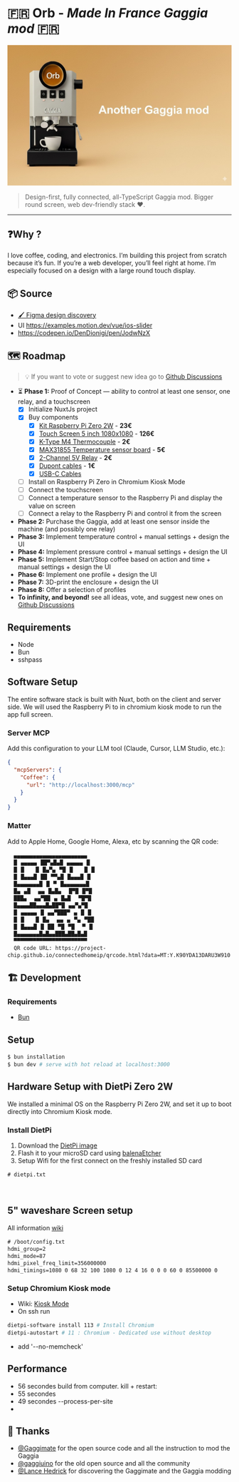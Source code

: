 # 🇫🇷 Orb - _Made In France Gaggia mod_ 🇫🇷
![image](orb.jpg)
> Design-first, fully connected, all-TypeScript Gaggia mod. Bigger round screen, web dev-friendly stack ❤️.
---

## ❓Why ?
I love coffee, coding, and electronics. I’m building this project from scratch because it’s fun. If you’re a web 
developer, you’ll feel right at home. I’m especially focused on a design with a large round touch display.

## 📦 Source
- [🖌️ Figma design discovery](https://www.figma.com/design/AHiLtSJ49nn0VO5oZbc940/Nuxt-UI-v3-•-Official-Design-Kit-•-Free--Community-?node-id=3523-8815&p=f&t=C1Ur5FfJ0Jg08B5x-0)
- UI https://examples.motion.dev/vue/ios-slider
- https://codepen.io/DenDionigi/pen/JodwNzX


## 🗺️ Roadmap
> 💡 If you want to vote or suggest new idea go to [Github Discussions](https://github.com/moifort/orb/discussions/categories/ideas)
> 
- ⏳ **Phase 1:** Proof of Concept — ability to control at least one sensor, one relay, and a touchscreen
    - [x] Initialize NuxtJs project
    - [x] Buy components
        - [x] [Kit Raspberry Pi Zero 2W](https://fr.aliexpress.com/item/1005008267755917.html?spm=a2g0o.order_list.order_list_main.10.58785e5bD7hSzg&gatewayAdapt=glo2fra) - **23€**
        - [x] [Touch Screen 5 inch 1080x1080](https://fr.aliexpress.com/item/1005005498872449.html?spm=a2g0o.order_list.order_list_main.30.58785e5bD7hSzg&gatewayAdapt=glo2fra) - **126€**
        - [x] [K-Type M4 Thermocouple](https://fr.aliexpress.com/item/1005005496786289.html?spm=a2g0o.order_list.order_list_main.15.58785e5bD7hSzg&gatewayAdapt=glo2fra) - **2€**
        - [x] [MAX31855 Temperature sensor board](https://fr.aliexpress.com/item/1005005008373588.html?businessType=ProductDetail&srcSns=sns_Copy&spreadType=socialShare&bizType=ProductDetail&social_params=60912297260&aff_fcid=95a1e04e32ac448ea27c9f69c721219f-1757278656595-05401-_EuEbJO4&tt=CPS_NORMAL&aff_fsk=_EuEbJO4&aff_platform=shareComponent-detail&sk=_EuEbJO4&aff_trace_key=95a1e04e32ac448ea27c9f69c721219f-1757278656595-05401-_EuEbJO4&shareId=60912297260&businessType=ProductDetail&platform=AE&terminal_id=4f4c5c4072c3433a89a03e4f7aaeeab8&gatewayAdapt=glo2fra) - **5€**
        - [x] [2-Channel 5V Relay](https://fr.aliexpress.com/item/1005001903120199.html?spm=a2g0o.order_list.order_list_main.20.58785e5bD7hSzg&gatewayAdapt=glo2fra) - **2€**
        - [x] [Dupont cables](https://fr.aliexpress.com/item/1005005501503609.html?spm=a2g0o.order_list.order_list_main.25.58785e5bD7hSzg&gatewayAdapt=glo2fra) - **1€**
        - [x] [USB-C Cables](https://www.amazon.fr/dp/B0CJNB2MQ7?ref=ppx_yo2ov_dt_b_fed_asin_title)
    - [ ] Install on Raspberry Pi Zero in Chromium Kiosk Mode
    - [ ] Connect the touchscreen
    - [ ] Connect a temperature sensor to the Raspberry Pi and display the value on screen
    - [ ] Connect a relay to the Raspberry Pi and control it from the screen

- **Phase 2:** Purchase the Gaggia, add at least one sensor inside the machine (and possibly one relay)
- **Phase 3:** Implement temperature control + manual settings + design the UI
- **Phase 4:** Implement pressure control + manual settings + design the UI
- **Phase 5:** Implement Start/Stop coffee based on action and time + manual settings + design the UI
- **Phase 6:** Implement one profile + design the UI
- **Phase 7:** 3D-print the enclosure + design the UI
- **Phase 8:** Offer a selection of profiles
- **To infinity, and beyond!** see all ideas, vote, and suggest new ones on [Github Discussions](https://github.com/moifort/orb/discussions/categories/ideas)

## Requirements
- Node
- Bun
- sshpass

## Software Setup
The entire software stack is built with Nuxt, both on the client and server side. We will used the Raspberry Pi to in chromium kiosk mode to run the app full screen.

### Server MCP
Add this configuration to your LLM tool (Claude, Cursor, LLM Studio, etc.):
```json
{
  "mcpServers": {
    "Coffee": {
      "url": "http://localhost:3000/mcp"
    }
  }
}
```

### Matter
Add to Apple Home, Google Home, Alexa, etc by scanning the QR code:

```log
  ▄▄▄▄▄▄▄▄▄▄▄▄▄▄▄▄▄▄▄▄▄▄▄
  █⠀▄▄▄▄▄⠀██▀▄█▄█⠀▄▄▄▄▄⠀█
  █⠀█⠀⠀⠀█⠀█▄▀▄⠀▀█⠀█⠀⠀⠀█⠀█
  █⠀█▄▄▄█⠀██⠀▀▀▄█⠀█▄▄▄█⠀█
  █▄▄▄▄▄▄▄█⠀█⠀▀⠀█▄▄▄▄▄▄▄█
  █▄⠀▄█⠀⠀▄▄⠀█▄█▄⠀⠀█▀█⠀█▀█
  ███▄⠀⠀▄▄▀██⠀▄⠀█▄█⠀⠀▀█▀█
  █▄▄▄▄██▄▄▄█▄██▀█⠀▄▄▀▄▀█
  █⠀▄▄▄▄▄⠀█⠀▄▄▀███▀⠀▄⠀█⠀█
  █⠀█⠀⠀⠀█⠀█▄⠀⠀▄▄⠀▄⠀▀▄⠀▀██
  █⠀█▄▄▄█⠀█⠀██⠀▀█⠀▀█⠀⠀▀⠀█
  █▄▄▄▄▄▄▄█▄█▄▄███▄██▄█▄█
  ▀▀▀▀▀▀▀▀▀▀▀▀▀▀▀▀▀▀▀▀▀▀▀
  QR code URL: https://project-chip.github.io/connectedhomeip/qrcode.html?data=MT:Y.K90YDA13DARU3W910
```

## 🏗️ Development
### Requirements

- [Bun](https://bun.sh/)

##  Setup

```bash
$ bun installation
$ bun dev # serve with hot reload at localhost:3000  
```


## Hardware Setup with DietPi Zero 2W
We installed a minimal OS on the Raspberry Pi Zero 2W, and set it up to boot directly into Chromium Kiosk mode.

### Install DietPi
1. Download the [DietPi image](https://dietpi.com/downloads/images/DietPi_RPi234-ARMv8-Trixie.img.xz)
2. Flash it to your microSD card using [balenaEtcher](https://www.balena.io/etcher/)
3. Setup Wifi for the first connect on the freshly installed SD card
```text
# dietpi.txt



```

## 5" waveshare Screen setup
All information [wiki](https://www.waveshare.com/wiki/5inch_1080x1080_LCD)

```text
# /boot/config.txt
hdmi_group=2
hdmi_mode=87
hdmi_pixel_freq_limit=356000000
hdmi_timings=1080 0 68 32 100 1080 0 12 4 16 0 0 0 60 0 85500000 0
```

### Setup Chromium Kiosk mode
- Wiki: [Kiosk Mode](https://dietpi.com/docs/software/desktop/#chromium)
- On ssh run 
```bash
dietpi-software install 113 # Install Chromium
dietpi-autostart # 11 : Chromium - Dedicated use without desktop
```
- add '--no-memcheck'


## Performance

- 56 secondes build from computer.
kill + restart:
- 55 secondes
- 49 secondes --process-per-site
- 

## 🙇 Thanks
- [@Gaggimate](https://github.com/jniebuhr/gaggimate) for the open source code and all the instruction to mod the Gaggia
- [@gaggiuino](https://github.com/Zer0-bit/gaggiuino) for the old open source and all the community
- [@Lance Hedrick](https://www.youtube.com/@LanceHedrick) for discovering the Gaggimate and the Gaggia modding
